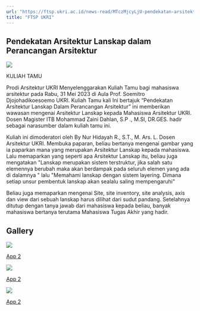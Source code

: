 ```yaml
---
url: "https://ftsp.ukri.ac.id/news-read/MTczMjcyLjU-pendekatan-arsitektur-lanskap-dalam-perancangan-arsitektur"
title: "FTSP UKRI"
---
```


## Pendekatan Arsitektur Lanskap dalam Perancangan Arsitektur

![](https://ftsp.ukri.ac.id/storage/upload/file/berita/thumbnail/file_1688896871_pendekatan_arsitektur_lanskap_dalam_perancangan_arsitektur.jpg)

KULIAH TAMU



Prodi Arsitektur UKRI Menyelenggarakan Kuliah Tamu bagi mahasiswa arsitektur pada Rabu, 31 Mei 2023 di Aula Prof. Soemitro Djojohadikoesoemo UKRI. Kuliah Tamu kali Ini bertajuk “Pendekatan Arsitektur Lanskap Dalam Perancangan Arsitektur” ini memberikan wawasan mengenai Arsitektur Lanskap kepada Mahasiswa Arsitektur UKRI. Dosen Magister ITB Mohammad Zaini Dahlan, S.P ., M.SI, DR.GES. hadir sebagai narasumber dalam kuliah tamu ini.

Kuliah ini dimoderatori oleh By Nur Hidayah R., S.T., M. Ars. L. Dosen Arsitektur UKRI. Membuka paparan, beliau bertanya mengenai gambar yang ia paparkan mana yang merupakan Arsitektur Lanskap kepada mahasiswa. Lalu memaparkan yang seperti apa Arsitektur Lanskap itu, beliau juga mengatakan "Lanskap merupakan sistem terstruktur, jika salah satu elemennya berubah maka akan berdampak pada seluruh elemen yang ada di dalamnya " lalu "Memahami lanskap dengan sistem layering. Dimana setiap unsur pembentuk lanskap akan sealalu saling mempengaruhi"

Beliau juga memaparkan mengenai Site, site inventory, site analysis, axis dan view dari sebuah lanskap harus dilihat dari sudut pandang. Setelahnya ditutup dengan tanya jawab dari mahasiswa kepada beliau, banyak mahasiswa bertanya terutama Mahasiswa Tugas Akhir yang hadir.

## Gallery

![](https://ftsp.ukri.ac.id/storage/upload/file/berita/gallery/berita_Pendekatan_Arsitektur_Lanskap_dalam_Perancangan_Arsitektur_1688896871WhatsApp_Image_2023-07-09_at_14.25.12.jpg)

[App 2](https://ftsp.ukri.ac.id/storage/upload/file/berita/gallery/berita_Pendekatan_Arsitektur_Lanskap_dalam_Perancangan_Arsitektur_1688896871WhatsApp_Image_2023-07-09_at_14.25.12.jpg "App 2")

![](https://ftsp.ukri.ac.id/storage/upload/file/berita/gallery/berita_Pendekatan_Arsitektur_Lanskap_dalam_Perancangan_Arsitektur_1688896871WhatsApp_Image_2023-07-09_at_14.25.13.jpg)

[App 2](https://ftsp.ukri.ac.id/storage/upload/file/berita/gallery/berita_Pendekatan_Arsitektur_Lanskap_dalam_Perancangan_Arsitektur_1688896871WhatsApp_Image_2023-07-09_at_14.25.13.jpg "App 2")

![](https://ftsp.ukri.ac.id/storage/upload/file/berita/gallery/berita_Pendekatan_Arsitektur_Lanskap_dalam_Perancangan_Arsitektur_1688896871WhatsApp_Image_2023-07-09_at_14.25.14.jpg)

[App 2](https://ftsp.ukri.ac.id/storage/upload/file/berita/gallery/berita_Pendekatan_Arsitektur_Lanskap_dalam_Perancangan_Arsitektur_1688896871WhatsApp_Image_2023-07-09_at_14.25.14.jpg "App 2")